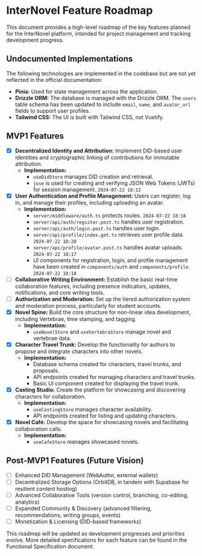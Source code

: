 # InterNovel Feature Roadmap

This document provides a high-level roadmap of the key features planned for the InterNovel platform, intended for project management and tracking development progress.

## Undocumented Implementations
The following technologies are implemented in the codebase but are not yet reflected in the official documentation:
*   **Pinia:** Used for state management across the application.
*   **Drizzle ORM:** The database is managed with the Drizzle ORM. The `users` table schema has been updated to include `email`, `name`, and `avatar_url` fields to support user profiles.
*   **Tailwind CSS:** The UI is built with Tailwind CSS, not Vuetify.

## MVP1 Features

*   [x] **Decentralized Identity and Attribution:** Implement DID-based user identities and cryptographic linking of contributions for immutable attribution.
    *   **Implementation:**
        *   `useDidStore` manages DID creation and retrieval.
        *   `jose` is used for creating and verifying JSON Web Tokens (JWTs) for session management. `2024-07-22 18:12`
*   [x] **User Authentication and Profile Management:** Users can register, log in, and manage their profiles, including uploading an avatar.
    *   **Implementation:**
        *   `server/middleware/auth.ts` protects routes. `2024-07-22 18:16`
        *   `server/api/auth/register.post.ts` handles user registration.
        *   `server/api/auth/login.post.ts` handles user login.
        *   `server/api/profile/index.get.ts` retrieves user profile data. `2024-07-22 18:20`
        *   `server/api/profile/avatar.post.ts` handles avatar uploads. `2024-07-22 18:17`
        *   UI components for registration, login, and profile management have been created in `components/auth` and `components/profile`. `2024-07-22 18:18`
*   [ ] **Collaborative Writing Environment:** Establish the basic real-time collaboration features, including presence indicators, updates, notifications, and core writing tools.
*   [ ] **Authorization and Moderation:** Set up the tiered authorization system and moderation process, particularly for student accounts.
*   [x] **Novel Spine:** Build the core structure for non-linear idea development, including Vertebrae, time stamping, and tagging.
    *   **Implementation:**
        *   `useNovelStore` and `useVertebraStore` manage novel and vertebrae data.
*   [x] **Character Travel Trunk:** Develop the functionality for authors to propose and integrate characters into other novels.
    *   **Implementation:**
        *   Database schema created for characters, travel trunks, and proposals.
        *   API endpoints created for managing characters and travel trunks.
        *   Basic UI component created for displaying the travel trunk.
*   [x] **Casting Studio:** Create the platform for showcasing and discovering characters for collaboration.
    *   **Implementation:**
        *   `useCastingStore` manages character availability.
        *   API endpoints created for listing and updating characters.
*   [x] **Novel Café:** Develop the space for showcasing novels and facilitating collaboration calls.
    *   **Implementation:**
        *   `useCafeStore` manages showcased novels.

## Post-MVP1 Features (Future Vision)

*   [ ] Enhanced DID Management (WebAuthn, external wallets)
*   [ ] Decentralized Storage Options (OrbitDB, in tandem with Supabase for resilient content hosting)
*   [ ] Advanced Collaborative Tools (version control, branching, co-editing, analytics)
*   [ ] Expanded Community & Discovery (advanced filtering, recommendations, writing groups, events)
*   [ ] Monetization & Licensing (DID-based frameworks)

This roadmap will be updated as development progresses and priorities evolve. More detailed specifications for each feature can be found in the Functional Specification document.